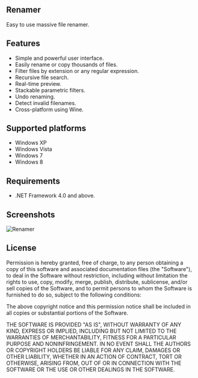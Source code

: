 Renamer
-------
Easy to use massive file renamer.

Features
--------
* Simple and powerful user interface.
* Easily rename or copy thousands of files.
* Filter files by extension or any regular expression.
* Recursive file search.
* Real-time preview.
* Stackable parametric filters.
* Undo renaming.
* Detect invalid filenames.
* Cross-platform using Wine.

Supported platforms
-------------------
* Windows XP
* Windows Vista
* Windows 7
* Windows 8

Requirements
------------
* .NET Framework 4.0 and above.

Screenshots
-----------
![Renamer](http://i.imgur.com/qKPr3nl.png)

License
-------
Permission is hereby granted, free of charge, to any person obtaining a copy of this software and associated documentation files (the "Software"), to deal in the Software without restriction, including without limitation the rights to use, copy, modify, merge, publish, distribute, sublicense, and/or sell copies of the Software, and to permit persons to whom the Software is furnished to do so, subject to the following conditions:

The above copyright notice and this permission notice shall be included in all copies or substantial portions of the Software.

THE SOFTWARE IS PROVIDED "AS IS", WITHOUT WARRANTY OF ANY KIND, EXPRESS OR IMPLIED, INCLUDING BUT NOT LIMITED TO THE WARRANTIES OF MERCHANTABILITY, FITNESS FOR A PARTICULAR PURPOSE AND NONINFRINGEMENT. IN NO EVENT SHALL THE AUTHORS OR COPYRIGHT HOLDERS BE LIABLE FOR ANY CLAIM, DAMAGES OR OTHER LIABILITY, WHETHER IN AN ACTION OF CONTRACT, TORT OR OTHERWISE, ARISING FROM, OUT OF OR IN CONNECTION WITH THE SOFTWARE OR THE USE OR OTHER DEALINGS IN THE SOFTWARE.
